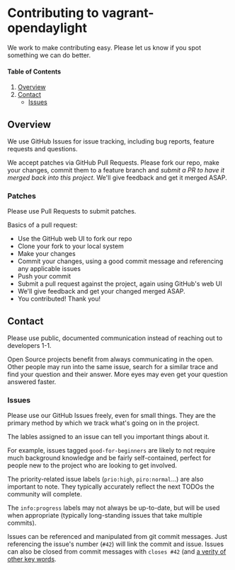 # Contributing to vagrant-opendaylight

We work to make contributing easy. Please let us know if you spot something we can do better.

#### Table of Contents 
1. [Overview](#overview)
1. [Contact](#contact)
    * [Issues](#issues)

## Overview

We use GitHub Issues for issue tracking, including bug reports, feature requests and questions.

We accept patches via GitHub Pull Requests. Please fork our repo, make your changes, commit them to a feature branch and *submit a PR to have it merged back into this project*. We'll give feedback and get it merged ASAP.

### Patches

Please use Pull Requests to submit patches.

Basics of a pull request:
* Use the GitHub web UI to fork our repo
* Clone your fork to your local system
* Make your changes
* Commit your changes, using a good commit message and referencing any applicable issues
* Push your commit
* Submit a pull request against the project, again using GitHub's web UI
* We'll give feedback and get your changed merged ASAP.
* You contributed! Thank you!

## Contact

Please use public, documented communication instead of reaching out to developers 1-1.

Open Source projects benefit from always communicating in the open. Other people may run into the same issue, search for a similar trace and find your question and their answer. More eyes may even get your question answered faster.

### Issues

Please use our GitHub Issues freely, even for small things. They are the primary method by which we track what's going on in the project.

The lables assigned to an issue can tell you important things about it.

For example, issues tagged `good-for-beginners` are likely to not require much background knowledge and be fairly self-contained, perfect for people new to the project who are looking to get involved.

The priority-related issue labels (`prio:high`, `piro:normal`...) are also important to note. They typically accurately reflect the next TODOs the community will complete.

The `info:progress` labels may not always be up-to-date, but will be used when appropriate (typically long-standing issues that take multiple commits).

Issues can be referenced and manipulated from git commit messages. Just referencing the issue's number (`#42`) will link the commit and issue. Issues can also be closed from commit messages with `closes #42` (and [a verity of other key words](https://help.github.com/articles/closing-issues-via-commit-messages/).
